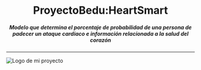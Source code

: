 <center><h1>ProyectoBedu:HeartSmart</h1></center>
<center><h5>Modelo que determina el porcentaje de probabilidad de una persona de padecer un ataque cardiaco e información relacionada a la salud del corazón </h5></center>
<hr>

![Logo de mi proyecto](https://github.com/DYI-murri/ProyectoBedu/blob/main/Recursos/Fondo%20de%20pantalla%20horizontal%20collage%20de%20fotos%20saturado%20color%20marr%C3%B3n.png)
